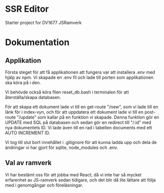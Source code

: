 # SSR Editor

Starter project for DV1677 JSRamverk

# Dokumentation

## Applikation
Första steget för att få applikationen att fungera var att installera .env med hjälp av npm. Vi skapade en .env fil
och lade till porten som applikationen ska köra på i den.

Vi behövde också köra filen reset_db.bash i terminalen för att återställa/skapa databasen.

För att skapa ett dokument lade vi till en get-route "/new", som vi lade till en länk för i index-vyn,
och för att uppdatera ett dokument lade vi till en post-route "/update" som kallar på en funktion vi skapade.
Denna funktion gör en UPDATE med SQL på databasen och sedan gör en redirect till "/:id" med nya dokumentets ID.
Vi lade även till en rad i tabellen documents med ett AUTO INCREMENT ID.

Vi tog till slut bort innehållet i .gitignore för att kunna ladda upp och dela de ändringar vi har gjort för
sqlite, node_modules och .env.

## Val av ramverk
Vi har bestämt oss för att jobba med React, då vi inte har så mycket erfarenhet av JS-ramverk sedan tidigare, och
det blir då lite lättare att följa med i genomgångar och föreläsningar.
